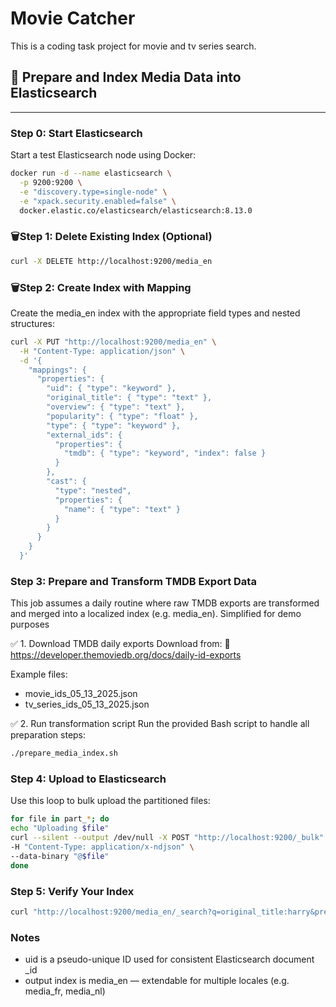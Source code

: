 # Movie Catcher

This is a coding task project for movie and tv series search.  

## 🧾 Prepare and Index Media Data into Elasticsearch

---

###  Step 0: Start Elasticsearch

Start a test Elasticsearch node using Docker:

```bash
docker run -d --name elasticsearch \
  -p 9200:9200 \
  -e "discovery.type=single-node" \
  -e "xpack.security.enabled=false" \
  docker.elastic.co/elasticsearch/elasticsearch:8.13.0
 ```

### 🗑Step 1:  Delete Existing Index (Optional)

```bash
curl -X DELETE http://localhost:9200/media_en
 ```

### 🗑Step 2: Create Index with Mapping
Create the media_en index with the appropriate field types and nested structures:

```bash
curl -X PUT "http://localhost:9200/media_en" \
  -H "Content-Type: application/json" \
  -d '{
    "mappings": {
      "properties": {
        "uid": { "type": "keyword" },
        "original_title": { "type": "text" },
        "overview": { "type": "text" },
        "popularity": { "type": "float" },
        "type": { "type": "keyword" },
        "external_ids": {
          "properties": {
            "tmdb": { "type": "keyword", "index": false }
          }
        },
        "cast": {
          "type": "nested",
          "properties": {
            "name": { "type": "text" }
          }
        }
      }
    }
  }'

 ```

### Step 3: Prepare and Transform TMDB Export Data

This job assumes a daily routine where raw TMDB exports are transformed and merged into a localized index (e.g. media_en).
Simplified for demo purposes

✅ 1. Download TMDB daily exports
Download from:
🔗 https://developer.themoviedb.org/docs/daily-id-exports

Example files:
 - movie_ids_05_13_2025.json
 - tv_series_ids_05_13_2025.json

✅ 2. Run transformation script
Run the provided Bash script to handle all preparation steps:

```bash
./prepare_media_index.sh
 ```
###  Step 4: Upload to Elasticsearch

Use this loop to bulk upload the partitioned files:

```bash
for file in part_*; do
echo "Uploading $file"
curl --silent --output /dev/null -X POST "http://localhost:9200/_bulk" \
-H "Content-Type: application/x-ndjson" \
--data-binary "@$file"
done
```

###  Step 5: Verify Your Index
```bash
curl "http://localhost:9200/media_en/_search?q=original_title:harry&pretty"
```

### Notes
 - uid is a pseudo-unique ID used for consistent Elasticsearch document _id
 - output index is media_en — extendable for multiple locales (e.g. media_fr, media_nl)